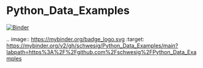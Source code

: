 # Python_Data_Examples
[![Binder](https://mybinder.org/badge_logo.svg)](https://mybinder.org/v2/gh/schwesig/Python_Data_Examples/main?labpath=https%3A%2F%2Fgithub.com%2Fschwesig%2FPython_Data_Examples)

.. image:: https://mybinder.org/badge_logo.svg
 :target: https://mybinder.org/v2/gh/schwesig/Python_Data_Examples/main?labpath=https%3A%2F%2Fgithub.com%2Fschwesig%2FPython_Data_Examples
